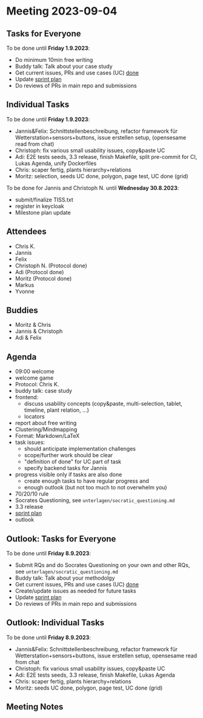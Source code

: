 # Meeting 2023-09-04

## Tasks for Everyone

To be done until **Friday 1.9.2023**:

- Do minimum 10min free writing
- Buddy talk: Talk about your case study
- Get current issues, PRs and use cases (UC) [done](../usecases/README.md)
- Update [sprint plan](https://github.com/orgs/ElektraInitiative/projects/4/)
- Do reviews of PRs in main repo and submissions

## Individual Tasks

To be done until **Friday 1.9.2023**:

- Jannis&Felix: Schnittstellenbeschreibung, refactor framework für Wetterstation+sensors+buttons, issue erstellen setup, (opensesame read from chat)
- Christoph: fix various small usability issues, copy&paste UC
- Adi: E2E tests seeds, 3.3 release, finish Makefile, split pre-commit for CI, Lukas Agenda, unify Dockerfiles
- Chris: scaper fertig, plants hierarchy+relations
- Moritz: selection, seeds UC done, polygon, page test, UC done (grid)

To be done for Jannis and Christoph N. until **Wednesday 30.8.2023**:

- submit/finalize TISS.txt
- register in keycloak
- Milestone plan update

## Attendees

- Chris K.
- Jannis
- Felix
- Christoph N. (Protocol done)
- Adi (Protocol done)
- Moritz (Protocol done)
- Markus
- Yvonne

## Buddies

- Moritz & Chris
- Jannis & Christoph
- Adi & Felix

## Agenda

- 09:00 welcome
- welcome game
- Protocol: Chris K.
- buddy talk: case study
- frontend:
  - discuss usability concepts (copy&paste, multi-selection, tablet, timeline, plant relation, ...)
  - locators
- report about free writing
- Clustering/Mindmapping
- Format: Markdown/LaTeX
- task issues:
  - should anticipate implementation challenges
  - scope/further work should be clear
  - "definition of done" for UC part of task
  - specify backend tasks for Jannis
- progress visible only if tasks are also done
  - create enough tasks to have regular progress and
  - enough outlook (but not too much to not overwhelm you)
- 70/20/10 rule
- Socrates Questioning, see `unterlagen/socratic_questioning.md`
- 3.3 release
- [sprint plan](https://github.com/orgs/ElektraInitiative/projects/4/)
- outlook

## Outlook: Tasks for Everyone

To be done until **Friday 8.9.2023**:

- Submit RQs and do Socrates Questioning on your own and other RQs, see `unterlagen/socratic_questioning.md`
- Buddy talk: Talk about your methodolgy
- Get current issues, PRs and use cases (UC) [done](../usecases/README.md)
- Create/update issues as needed for future tasks
- Update [sprint plan](https://github.com/orgs/ElektraInitiative/projects/4/)
- Do reviews of PRs in main repo and submissions

## Outlook: Individual Tasks

To be done until **Friday 8.9.2023**:

- Jannis&Felix: Schnittstellenbeschreibung, refactor framework für Wetterstation+sensors+buttons, issue erstellen setup, opensesame read from chat
- Christoph: fix various small usability issues, copy&paste UC
- Adi: E2E tests seeds, 3.3 release, finish Makefile, Lukas Agenda
- Chris: scaper fertig, plants hierarchy+relations
- Moritz: seeds UC done, polygon, page test, UC done (grid)

## Meeting Notes
